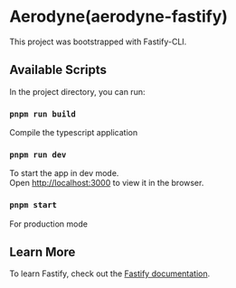 # Aerodyne(aerodyne-fastify)

This project was bootstrapped with Fastify-CLI.

## Available Scripts

In the project directory, you can run:

### `pnpm run build`

Compile the typescript application

### `pnpm run dev`

To start the app in dev mode.\
Open [http://localhost:3000](http://localhost:3000) to view it in the browser.

### `pnpm start`

For production mode

## Learn More

To learn Fastify, check out the [Fastify documentation](https://www.fastify.io/docs/latest/).
